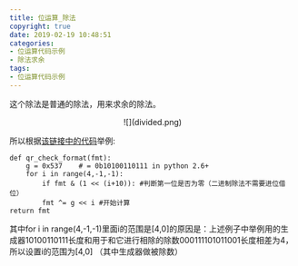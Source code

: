```yaml
---
title: 位运算_除法
copyright: true
date: 2019-02-19 10:48:51
categories:
- 位运算代码示例
- 除法求余
tags:
- 位运算代码示例
---
```


这个除法是普通的除法，用来求余的除法。

<!--more-->

<center>![](divided.png)</center>

所以根据[该链接中的代码](https://en.wikiversity.org/wiki/Reed%E2%80%93Solomon_codes_for_coders)举例:

    def qr_check_format(fmt):
        g = 0x537    # = 0b10100110111 in python 2.6+
        for i in range(4,-1,-1):
            if fmt & (1 << (i+10)): #判断第一位是否为零（二进制除法不需要进位借位）
            fmt ^= g << i #开始计算
    return fmt

其中for i in range(4,-1,-1)里面i的范围是[4,0]的原因是：上述例子中举例用的生成器10100110111长度和用于和它进行相除的除数000111101011001长度相差为4，所以设置i的范围为[4,0]
（其中生成器做被除数）